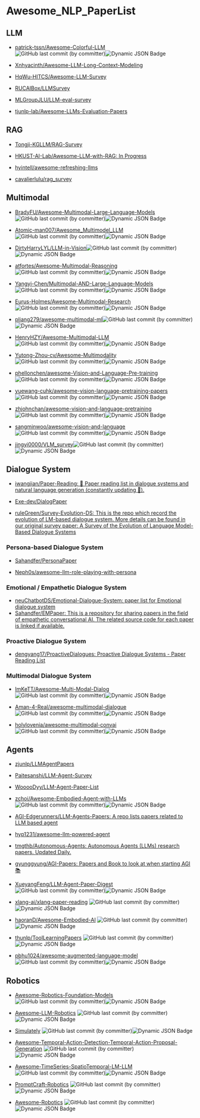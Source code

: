# Awesome_NLP_PaperList

## LLM
- [patrick-tssn/Awesome-Colorful-LLM](https://github.com/patrick-tssn/Awesome-Colorful-LLM)![GitHub last commit (by committer)](https://img.shields.io/github/last-commit/patrick-tssn/Awesome-Colorful-LLM?style=flat)![Dynamic JSON Badge](https://img.shields.io/github/stars/patrick-tssn/Awesome-Colorful-LLM.svg?style=social&label=Star)

- [Xnhyacinth/Awesome-LLM-Long-Context-Modeling](https://github.com/Xnhyacinth/Awesome-LLM-Long-Context-Modeling)

- [HqWu-HITCS/Awesome-LLM-Survey](https://github.com/HqWu-HITCS/Awesome-LLM-Survey)

- [RUCAIBox/LLMSurvey](https://github.com/RUCAIBox/LLMSurvey)

- [MLGroupJLU/LLM-eval-survey](https://github.com/MLGroupJLU/LLM-eval-survey)

- [tjunlp-lab/Awesome-LLMs-Evaluation-Papers](https://github.com/tjunlp-lab/Awesome-LLMs-Evaluation-Papers)

## RAG
- [Tongji-KGLLM/RAG-Survey](https://github.com/Tongji-KGLLM/RAG-Survey)

- [HKUST-AI-Lab/Awesome-LLM-with-RAG: In Progress](https://github.com/HKUST-AI-Lab/Awesome-LLM-with-RAG)

- [hyintell/awesome-refreshing-llms](https://github.com/hyintell/awesome-refreshing-llms)

- [cavalierlulu/rag_survey](https://github.com/cavalierlulu/rag_survey)

## Multimodal
- [BradyFU/Awesome-Multimodal-Large-Language-Models](https://github.com/BradyFU/Awesome-Multimodal-Large-Language-Models)![GitHub last commit (by committer)](https://img.shields.io/github/last-commit/BradyFU/Awesome-Multimodal-Large-Language-Models?style=flat)![Dynamic JSON Badge](https://img.shields.io/github/stars/BradyFU/Awesome-Multimodal-Large-Language-Models.svg?style=social&label=Star)

- [Atomic-man007/Awesome_Multimodel_LLM](https://github.com/Atomic-man007/Awesome_Multimodel_LLM)![GitHub last commit (by committer)](https://img.shields.io/github/last-commit/Atomic-man007/Awesome_Multimodel_LLM?style=flat)![Dynamic JSON Badge](https://img.shields.io/github/stars/Atomic-man007/Awesome_Multimodel_LLM.svg?style=social&label=Star)

- [DirtyHarryLYL/LLM-in-Vision](https://github.com/DirtyHarryLYL/LLM-in-Vision)![GitHub last commit (by committer)](https://img.shields.io/github/last-commit/DirtyHarryLYL/LLM-in-Vision?style=flat)![Dynamic JSON Badge](https://img.shields.io/github/stars/DirtyHarryLYL/LLM-in-Vision.svg?style=social&label=Star)

- [atfortes/Awesome-Multimodal-Reasoning](https://github.com/atfortes/Awesome-Multimodal-Reasoning)![GitHub last commit (by committer)](https://img.shields.io/github/last-commit/atfortes/Awesome-Multimodal-Reasoning?style=flat)![Dynamic JSON Badge](https://img.shields.io/github/stars/atfortes/Awesome-Multimodal-Reasoning.svg?style=social&label=Star)

- [Yangyi-Chen/Multimodal-AND-Large-Language-Models](https://github.com/Yangyi-Chen/Multimodal-AND-Large-Language-Models)![GitHub last commit (by committer)](https://img.shields.io/github/last-commit/Yangyi-Chen/Multimodal-AND-Large-Language-Models?style=flat)![Dynamic JSON Badge](https://img.shields.io/github/stars/Yangyi-Chen/Multimodal-AND-Large-Language-Models.svg?style=social&label=Star)

- [Eurus-Holmes/Awesome-Multimodal-Research](https://github.com/Eurus-Holmes/Awesome-Multimodal-Research)![GitHub last commit (by committer)](https://img.shields.io/github/last-commit/Eurus-Holmes/Awesome-Multimodal-Research?style=flat)![Dynamic JSON Badge](https://img.shields.io/github/stars/Eurus-Holmes/Awesome-Multimodal-Research.svg?style=social&label=Star)

- [pliang279/awesome-multimodal-ml](https://github.com/pliang279/awesome-multimodal-ml)![GitHub last commit (by committer)](https://img.shields.io/github/last-commit/pliang279/awesome-multimodal-ml?style=flat)![Dynamic JSON Badge](https://img.shields.io/github/stars/pliang279/awesome-multimodal-ml.svg?style=social&label=Star)

- [HenryHZY/Awesome-Multimodal-LLM](https://github.com/HenryHZY/Awesome-Multimodal-LLM)![GitHub last commit (by committer)](https://img.shields.io/github/last-commit/HenryHZY/Awesome-Multimodal-LLM?style=flat)![Dynamic JSON Badge](https://img.shields.io/github/stars/HenryHZY/Awesome-Multimodal-LLM.svg?style=social&label=Star)

- [Yutong-Zhou-cv/Awesome-Multimodality](https://github.com/Yutong-Zhou-cv/Awesome-Multimodality)![GitHub last commit (by committer)](https://img.shields.io/github/last-commit/Yutong-Zhou-cv/Awesome-Multimodality?style=flat)![Dynamic JSON Badge](https://img.shields.io/github/stars/Yutong-Zhou-cv/Awesome-Multimodality.svg?style=social&label=Star)

- [phellonchen/awesome-Vision-and-Language-Pre-training](https://github.com/phellonchen/awesome-Vision-and-Language-Pre-training)![GitHub last commit (by committer)](https://img.shields.io/github/last-commit/phellonchen/awesome-Vision-and-Language-Pre-training?style=flat)![Dynamic JSON Badge](https://img.shields.io/github/stars/phellonchen/awesome-Vision-and-Language-Pre-training.svg?style=social&label=Star)

- [yuewang-cuhk/awesome-vision-language-pretraining-papers](https://github.com/yuewang-cuhk/awesome-vision-language-pretraining-papers)![GitHub last commit (by committer)](https://img.shields.io/github/last-commit/yuewang-cuhk/awesome-vision-language-pretraining-papers?style=flat)![Dynamic JSON Badge](https://img.shields.io/github/stars/yuewang-cuhk/awesome-vision-language-pretraining-papers.svg?style=social&label=Star)

- [zhjohnchan/awesome-vision-and-language-pretraining](https://github.com/zhjohnchan/awesome-vision-and-language-pretraining)![GitHub last commit (by committer)](https://img.shields.io/github/last-commit/zhjohnchan/awesome-vision-and-language-pretraining?style=flat)![Dynamic JSON Badge](https://img.shields.io/github/stars/zhjohnchan/awesome-vision-and-language-pretraining.svg?style=social&label=Star)

- [sangminwoo/awesome-vision-and-language](https://github.com/sangminwoo/awesome-vision-and-language)![GitHub last commit (by committer)](https://img.shields.io/github/last-commit/sangminwoo/awesome-vision-and-language?style=flat)![Dynamic JSON Badge](https://img.shields.io/github/stars/sangminwoo/awesome-vision-and-language.svg?style=social&label=Star)

- [jingyi0000/VLM_survey](https://github.com/jingyi0000/VLM_survey)![GitHub last commit (by committer)](https://img.shields.io/github/last-commit/jingyi0000/VLM_survey?style=flat)![Dynamic JSON Badge](https://img.shields.io/github/stars/jingyi0000/VLM_survey.svg?style=social&label=Star)

## Dialogue System

- [iwangjian/Paper-Reading: 📖 Paper reading list in dialogue systems and natural language generation (constantly updating 🤗).](https://github.com/iwangjian/Paper-Reading)

- [Exe-dev/DialogPaper](https://github.com/Exe-dev/DialogPaper)

- [ruleGreen/Survey-Evolution-DS: This is the repo which record the evolution of LM-based dialogue system. More details can be found in our original survey paper: A Survey of the Evolution of Language Model-Based Dialogue Systems](https://github.com/ruleGreen/Survey-Evolution-DS)

### Persona-based Dialogue System

- [Sahandfer/PersonaPaper](https://github.com/Sahandfer/PersonaPaper)

- [Neph0s/awesome-llm-role-playing-with-persona](https://github.com/Neph0s/awesome-llm-role-playing-with-persona)

### Emotional / Empathetic Dialogue System

- [neuChatbotDS/Emotional-Dialogue-System: paper list for Emotional dialogue system](https://github.com/neuChatbotDS/Emotional-Dialogue-System)
- [Sahandfer/EMPaper: This is a repository for sharing papers in the field of empathetic conversational AI. The related source code for each paper is linked if available.](https://github.com/Sahandfer/EMPaper)

### Proactive Dialogue System

- [dengyang17/ProactiveDialogues: Proactive Dialogue Systems - Paper Reading List](https://github.com/dengyang17/ProactiveDialogues)

### Multimodal Dialogue System

- [ImKeTT/Awesome-Multi-Modal-Dialog](https://github.com/ImKeTT/Awesome-Multi-Modal-Dialog)![GitHub last commit (by committer)](https://img.shields.io/github/last-commit/ImKeTT/Awesome-Multi-Modal-Dialog?style=flat)![Dynamic JSON Badge](https://img.shields.io/github/stars/ImKeTT/Awesome-Multi-Modal-Dialog.svg?style=social&label=Star)

- [Aman-4-Real/awesome-multimodal-dialogue](https://github.com/Aman-4-Real/awesome-multimodal-dialogue)![GitHub last commit (by committer)](https://img.shields.io/github/last-commit/Aman-4-Real/awesome-multimodal-dialogue?style=flat)![Dynamic JSON Badge](https://img.shields.io/github/stars/Aman-4-Real/awesome-multimodal-dialogue.svg?style=social&label=Star)

- [holylovenia/awesome-multimodal-convai](https://github.com/holylovenia/awesome-multimodal-convai)![GitHub last commit (by committer)](https://img.shields.io/github/last-commit/holylovenia/awesome-multimodal-convai?style=flat)![Dynamic JSON Badge](https://img.shields.io/github/stars/holylovenia/awesome-multimodal-convai.svg?style=social&label=Star)

## Agents

- [zjunlp/LLMAgentPapers](https://github.com/zjunlp/LLMAgentPapers?tab=readme-ov-file)

- [Paitesanshi/LLM-Agent-Survey](https://github.com/Paitesanshi/LLM-Agent-Survey)

- [WooooDyy/LLM-Agent-Paper-List](https://github.com/WooooDyy/LLM-Agent-Paper-List)

- [zchoi/Awesome-Embodied-Agent-with-LLMs](https://github.com/zchoi/Awesome-Embodied-Agent-with-LLMs)![GitHub last commit (by committer)](https://img.shields.io/github/last-commit/zchoi/Awesome-Embodied-Agent-with-LLMs?style=flat)![Dynamic JSON Badge](https://img.shields.io/github/stars/zchoi/Awesome-Embodied-Agent-with-LLMs.svg?style=social&label=Star)

- [AGI-Edgerunners/LLM-Agents-Papers: A repo lists papers related to LLM based agent](https://github.com/AGI-Edgerunners/LLM-Agents-Papers)

- [hyp1231/awesome-llm-powered-agent](https://github.com/hyp1231/awesome-llm-powered-agent)

- [tmgthb/Autonomous-Agents: Autonomous Agents (LLMs) research papers. Updated Daily.](https://github.com/tmgthb/Autonomous-Agents)

- [gyunggyung/AGI-Papers: Papers and Book to look at when starting AGI 📚](https://github.com/gyunggyung/AGI-Papers?tab=readme-ov-file)

- [XueyangFeng/LLM-Agent-Paper-Digest](https://github.com/XueyangFeng/LLM-Agent-Paper-Digest) ![GitHub last commit (by committer)](https://img.shields.io/github/last-commit/XueyangFeng/LLM-Agent-Paper-Digest?style=flat)![Dynamic JSON Badge](https://img.shields.io/github/stars/XueyangFeng/LLM-Agent-Paper-Digest.svg?style=social&label=Star)

- [xlang-ai/xlang-paper-reading](https://github.com/xlang-ai/xlang-paper-reading) ![GitHub last commit (by committer)](https://img.shields.io/github/last-commit/xlang-ai/xlang-paper-reading?style=flat)![Dynamic JSON Badge](https://img.shields.io/github/stars/xlang-ai/xlang-paper-reading.svg?style=social&label=Star)

- [haoranD/Awesome-Embodied-AI](https://github.com/haoranD/Awesome-Embodied-AI) ![GitHub last commit (by committer)](https://img.shields.io/github/last-commit/haoranD/Awesome-Embodied-AI?style=flat)![Dynamic JSON Badge](https://img.shields.io/github/stars/haoranD/Awesome-Embodied-AI.svg?style=social&label=Star)

- [thunlp/ToolLearningPapers](https://github.com/thunlp/ToolLearningPapers) ![GitHub last commit (by committer)](https://img.shields.io/github/last-commit/thunlp/ToolLearningPapers?style=flat)![Dynamic JSON Badge](https://img.shields.io/github/stars/thunlp/ToolLearningPapers.svg?style=social&label=Star)

- [pbhu1024/awesome-augmented-language-model](https://github.com/pbhu1024/awesome-augmented-language-model) ![GitHub last commit (by committer)](https://img.shields.io/github/last-commit/pbhu1024/awesome-augmented-language-model?style=flat)![Dynamic JSON Badge](https://img.shields.io/github/stars/pbhu1024/awesome-augmented-language-model.svg?style=social&label=Star)

## Robotics
- [Awesome-Robotics-Foundation-Models](https://github.com/robotics-survey/Awesome-Robotics-Foundation-Models) ![GitHub last commit (by committer)](https://img.shields.io/github/last-commit/robotics-survey/Awesome-Robotics-Foundation-Models?style=flat)![Dynamic JSON Badge](https://img.shields.io/github/stars/robotics-survey/Awesome-Robotics-Foundation-Models.svg?style=social&label=Star)

- [Awesome-LLM-Robotics](https://github.com/GT-RIPL/Awesome-LLM-Robotics) ![GitHub last commit (by committer)](https://img.shields.io/github/last-commit/GT-RIPL/Awesome-LLM-Robotics?style=flat)![Dynamic JSON Badge](https://img.shields.io/github/stars/GT-RIPL/Awesome-LLM-Robotics.svg?style=social&label=Star)

- [Simulately](https://github.com/geng-haoran/Simulately) ![GitHub last commit (by committer)](https://img.shields.io/github/last-commit/geng-haoran/Simulately?style=flat)![Dynamic JSON Badge](https://img.shields.io/github/stars/geng-haoran/Simulately.svg?style=social&label=Star)

- [Awesome-Temporal-Action-Detection-Temporal-Action-Proposal-Generation](https://github.com/zhenyingfang/Awesome-Temporal-Action-Detection-Temporal-Action-Proposal-Generation) ![GitHub last commit (by committer)](https://img.shields.io/github/last-commit/zhenyingfang/Awesome-Temporal-Action-Detection-Temporal-Action-Proposal-Generation?style=flat)![Dynamic JSON Badge](https://img.shields.io/github/stars/zhenyingfang/Awesome-Temporal-Action-Detection-Temporal-Action-Proposal-Generation.svg?style=social&label=Star)

- [Awesome-TimeSeries-SpatioTemporal-LM-LLM](https://github.com/qingsongedu/Awesome-TimeSeries-SpatioTemporal-LM-LLM) ![GitHub last commit (by committer)](https://img.shields.io/github/last-commit/qingsongedu/Awesome-TimeSeries-SpatioTemporal-LM-LLM?style=flat)![Dynamic JSON Badge](https://img.shields.io/github/stars/qingsongedu/Awesome-TimeSeries-SpatioTemporal-LM-LLM.svg?style=social&label=Star)

- [PromptCraft-Robotics](https://github.com/microsoft/PromptCraft-Robotics) ![GitHub last commit (by committer)](https://img.shields.io/github/last-commit/microsoft/PromptCraft-Robotics?style=flat)![Dynamic JSON Badge](https://img.shields.io/github/stars/microsoft/PromptCraft-Robotics.svg?style=social&label=Star)

- [Awesome-Robotics](https://github.com/ahundt/awesome-robotics) ![GitHub last commit (by committer)](https://img.shields.io/github/last-commit/ahundt/awesome-robotics?style=flat)![Dynamic JSON Badge](https://img.shields.io/github/stars/ahundt/awesome-robotics.svg?style=social&label=Star)